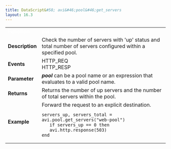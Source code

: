 ```yaml
---
title: DataScript&#58; avi&#46;pool&#46;get_servers
layout: 16.3
---
```

<table class="table table-hover table table-bordered table-hover">  
<tbody>       
<tr>   
<td><font size="3" color="white"><strong>Function</strong></font></td>
<td><font color="white"><b>avi.pool.get_servers( pool )</b></font></td>
</tr>
<tr>   
<td><font size="3"><strong>Description</strong></font></td>
<td>Check the number of servers with 'up' status and total number of servers configured within a specified pool.</td>
</tr>
<tr>   
<td><font size="3"><strong>Events</strong></font></td>
<td>HTTP_REQ<br> HTTP_RESP</td>
</tr>
<tr>   
<td><font size="3"><strong>Parameter</strong></font></td>
<td><strong><em>pool</em> </strong>can be a pool name or an expression that evaluates to a valid pool name.</td>
</tr>
<tr>   
<td><font size="3"><strong>Returns</strong></font></td>
<td>Returns the number of up servers and the number of total servers within the pool.</td>
</tr>
<tr>   
<td><font size="3"><strong>Example</strong></font></td>
<td>Forward the request to an explicit destination.<br> 
<!-- Crayon Syntax Highlighter v2.7.1 --> <pre><code class="language-lua">servers_up, servers_total = avi.pool.get_servers("web-pool")
   if servers_up == 0 then
   avi.http.response(503)
end</code></pre> 
<!-- [Format Time: 0.0028 seconds] --></td>
</tr>
</tbody>
</table> 